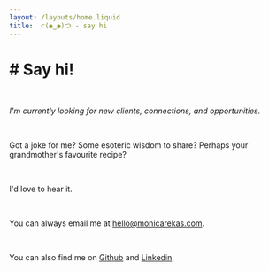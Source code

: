 ```yaml
---
layout: /layouts/home.liquid
title: 	⊂(◉‿◉)つ - say hi
---
```


# # Say hi!
&nbsp;

<i>I'm currently looking for new clients, connections, and opportunities.</i>

&nbsp;

Got a joke for me? Some esoteric wisdom to share?
Perhaps your grandmother's favourite recipe?

&nbsp;

I'd love to hear it.

&nbsp;

You can always email me at [hello@monicarekas.com](mailto:hello@monicarekas.com).

&nbsp;

You can also find me on [Github](https://github.com/johnny-mnemonica) and [Linkedin](https://www.linkedin.com/in/monica-rekas/). 

